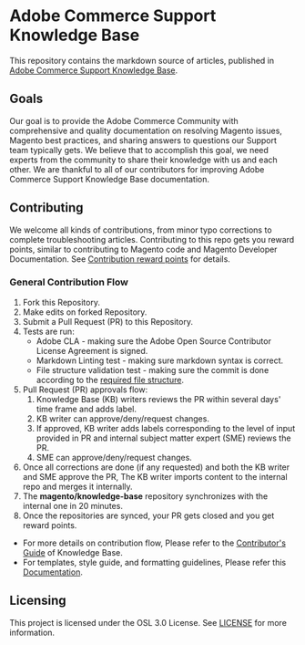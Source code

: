 # Adobe Commerce Support Knowledge Base
This repository contains the markdown source of articles, published in [Adobe Commerce Support Knowledge Base](https://support.magento.com/hc/en-us).

## Goals

Our goal is to provide the Adobe Commerce Community with comprehensive and quality documentation on resolving Magento issues, Magento best practices, and sharing answers to questions our Support team typically gets. We believe that to accomplish this goal, we need experts from the community to share their knowledge with us and each other. We are thankful to all of our contributors for improving Adobe Commerce Support Knowledge Base documentation.

## Contributing 

We welcome all kinds of contributions, from minor typo corrections to complete troubleshooting articles. Contributing to this repo gets you reward points, similar to contributing to Magento code and Magento Developer Documentation. See [Contribution reward points](docs/contribution-points.md) for details.

### General Contribution Flow

1. Fork this Repository.
1. Make edits on forked Repository.
1. Submit a Pull Request (PR) to this Repository.
1. Tests are run:
   * Adobe CLA - making sure the Adobe Open Source Contributor License Agreement is signed.
   * Markdown Linting test - making sure markdown syntax is correct.
   * File structure validation test - making sure the commit is done according to the [required file structure](.github/CONTRIBUTING,md#file_structure).
1. Pull Request (PR) approvals flow:
   1. Knowledge Base (KB) writers reviews the PR within several days' time frame and adds label.
   1. KB writer can approve/deny/request changes.
   1. If approved, KB writer adds labels corresponding to the level of input provided in PR and internal subject matter expert (SME) reviews the PR.
   1. SME can approve/deny/request changes.
1. Once all corrections are done (if any requested) and both the KB writer and SME approve the PR, The KB writer imports content to the internal repo and merges it internally.
1. The  **magento/knowledge-base** repository synchronizes with the internal one in 20 minutes.
1. Once the repositories are synced, your PR gets closed and you get reward points.


- For more details on contribution flow, Please refer to the [Contributor's Guide](.github/CONTRIBUTING.md) of Knowledge Base.
- For templates, style guide, and formatting guidelines, Please refer this [Documentation](docs/index.md).

## Licensing

This project is licensed under the OSL 3.0 License. See [LICENSE](LICENSE.txt) for more information.
